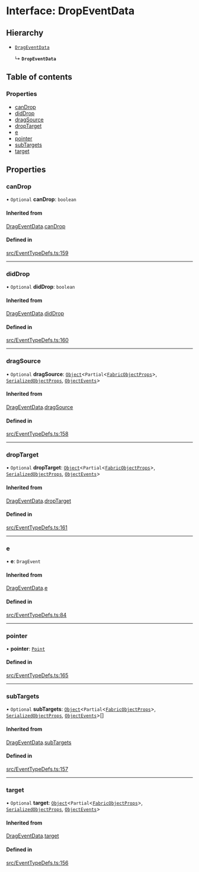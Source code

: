 # Interface: DropEventData

## Hierarchy

- [`DragEventData`](DragEventData.md)

  ↳ **`DropEventData`**

## Table of contents

### Properties

- [canDrop](DropEventData.md#candrop)
- [didDrop](DropEventData.md#diddrop)
- [dragSource](DropEventData.md#dragsource)
- [dropTarget](DropEventData.md#droptarget)
- [e](DropEventData.md#e)
- [pointer](DropEventData.md#pointer)
- [subTargets](DropEventData.md#subtargets)
- [target](DropEventData.md#target)

## Properties

### canDrop

• `Optional` **canDrop**: `boolean`

#### Inherited from

[DragEventData](DragEventData.md).[canDrop](DragEventData.md#candrop)

#### Defined in

[src/EventTypeDefs.ts:159](https://github.com/fabricjs/fabric.js/blob/a4453620e/src/EventTypeDefs.ts#L159)

___

### didDrop

• `Optional` **didDrop**: `boolean`

#### Inherited from

[DragEventData](DragEventData.md).[didDrop](DragEventData.md#diddrop)

#### Defined in

[src/EventTypeDefs.ts:160](https://github.com/fabricjs/fabric.js/blob/a4453620e/src/EventTypeDefs.ts#L160)

___

### dragSource

• `Optional` **dragSource**: [`Object`](../classes/Object.md)<`Partial`<[`FabricObjectProps`](FabricObjectProps.md)\>, [`SerializedObjectProps`](SerializedObjectProps.md), [`ObjectEvents`](ObjectEvents.md)\>

#### Inherited from

[DragEventData](DragEventData.md).[dragSource](DragEventData.md#dragsource)

#### Defined in

[src/EventTypeDefs.ts:158](https://github.com/fabricjs/fabric.js/blob/a4453620e/src/EventTypeDefs.ts#L158)

___

### dropTarget

• `Optional` **dropTarget**: [`Object`](../classes/Object.md)<`Partial`<[`FabricObjectProps`](FabricObjectProps.md)\>, [`SerializedObjectProps`](SerializedObjectProps.md), [`ObjectEvents`](ObjectEvents.md)\>

#### Inherited from

[DragEventData](DragEventData.md).[dropTarget](DragEventData.md#droptarget)

#### Defined in

[src/EventTypeDefs.ts:161](https://github.com/fabricjs/fabric.js/blob/a4453620e/src/EventTypeDefs.ts#L161)

___

### e

• **e**: `DragEvent`

#### Inherited from

[DragEventData](DragEventData.md).[e](DragEventData.md#e)

#### Defined in

[src/EventTypeDefs.ts:84](https://github.com/fabricjs/fabric.js/blob/a4453620e/src/EventTypeDefs.ts#L84)

___

### pointer

• **pointer**: [`Point`](../classes/Point.md)

#### Defined in

[src/EventTypeDefs.ts:165](https://github.com/fabricjs/fabric.js/blob/a4453620e/src/EventTypeDefs.ts#L165)

___

### subTargets

• `Optional` **subTargets**: [`Object`](../classes/Object.md)<`Partial`<[`FabricObjectProps`](FabricObjectProps.md)\>, [`SerializedObjectProps`](SerializedObjectProps.md), [`ObjectEvents`](ObjectEvents.md)\>[]

#### Inherited from

[DragEventData](DragEventData.md).[subTargets](DragEventData.md#subtargets)

#### Defined in

[src/EventTypeDefs.ts:157](https://github.com/fabricjs/fabric.js/blob/a4453620e/src/EventTypeDefs.ts#L157)

___

### target

• `Optional` **target**: [`Object`](../classes/Object.md)<`Partial`<[`FabricObjectProps`](FabricObjectProps.md)\>, [`SerializedObjectProps`](SerializedObjectProps.md), [`ObjectEvents`](ObjectEvents.md)\>

#### Inherited from

[DragEventData](DragEventData.md).[target](DragEventData.md#target)

#### Defined in

[src/EventTypeDefs.ts:156](https://github.com/fabricjs/fabric.js/blob/a4453620e/src/EventTypeDefs.ts#L156)
